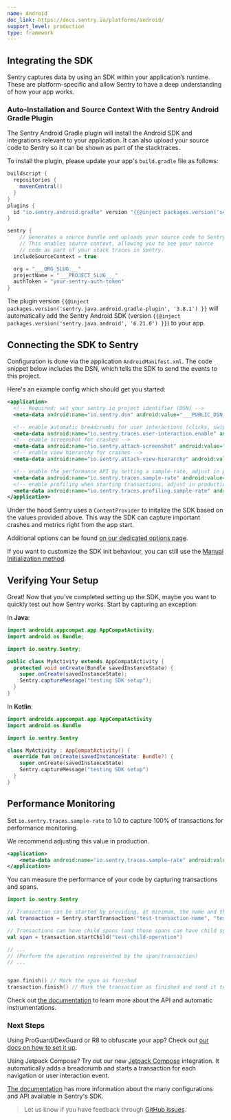 ```yaml
---
name: Android
doc_link: https://docs.sentry.io/platforms/android/
support_level: production
type: framework
---
```


## Integrating the SDK

Sentry captures data by using an SDK within your application’s runtime. These are platform-specific and allow Sentry to have a deep understanding of how your app works.

### Auto-Installation and Source Context With the Sentry Android Gradle Plugin

The Sentry Android Gradle plugin will install the Android SDK and integrations relevant to your application.
It can also upload your source code to Sentry so it can be shown as part of the stacktraces.

To install the plugin, please update your app's `build.gradle` file as follows:

```groovy {filename:app/build.gradle}
buildscript {
  repositories {
    mavenCentral()
  }
}
plugins {
  id "io.sentry.android.gradle" version "{{@inject packages.version('sentry.java.android.gradle-plugin', '3.8.1') }}"
}

sentry {
    // Generates a source bundle and uploads your source code to Sentry.
    // This enables source context, allowing you to see your source
    // code as part of your stack traces in Sentry.
  includeSourceContext = true

  org = "___ORG_SLUG___"
  projectName = "___PROJECT_SLUG___"
  authToken = "your-sentry-auth-token"
}
```

The plugin version `{{@inject packages.version('sentry.java.android.gradle-plugin', '3.8.1') }}` will automatically add the Sentry Android SDK (version `{{@inject packages.version('sentry.java.android', '6.21.0') }}`) to your app.

## Connecting the SDK to Sentry

Configuration is done via the application `AndroidManifest.xml`. The code snippet below includes the DSN, which tells the SDK to send the events to this project.

Here's an example config which should get you started:

```xml {filename:AndroidManifest.xml}
<application>
  <!-- Required: set your sentry.io project identifier (DSN) -->
  <meta-data android:name="io.sentry.dsn" android:value="___PUBLIC_DSN___" />

  <!-- enable automatic breadcrumbs for user interactions (clicks, swipes, scrolls) -->
  <meta-data android:name="io.sentry.traces.user-interaction.enable" android:value="true" />
  <!-- enable screenshot for crashes -->
  <meta-data android:name="io.sentry.attach-screenshot" android:value="true" />
  <!-- enable view hierarchy for crashes -->
  <meta-data android:name="io.sentry.attach-view-hierarchy" android:value="true" />

  <!-- enable the performance API by setting a sample-rate, adjust in production env -->
  <meta-data android:name="io.sentry.traces.sample-rate" android:value="1.0" />
  <!-- enable profiling when starting transactions, adjust in production env -->
  <meta-data android:name="io.sentry.traces.profiling.sample-rate" android:value="1.0" />
</application>
```

Under the hood Sentry uses a `ContentProvider` to initalize the SDK based on the values provided above. This way the SDK can capture important crashes and metrics right from the app start.

Additional options can be found [on our dedicated options page](https://docs.sentry.io/platforms/android/configuration/options/).

If you want to customize the SDK init behaviour, you can still use the [Manual Initialization method](https://docs.sentry.io/platforms/android/configuration/manual-init/).

## Verifying Your Setup

Great! Now that you’ve completed setting up the SDK, maybe you want to quickly test out how Sentry works. Start by capturing an exception:

In **Java**:

```java
import androidx.appcompat.app.AppCompatActivity;
import android.os.Bundle;

import io.sentry.Sentry;

public class MyActivity extends AppCompatActivity {
  protected void onCreate(Bundle savedInstanceState) {
    super.onCreate(savedInstanceState);
    Sentry.captureMessage("testing SDK setup");
  }
}
```

In **Kotlin**:

```kotlin
import androidx.appcompat.app.AppCompatActivity
import android.os.Bundle

import io.sentry.Sentry

class MyActivity : AppCompatActivity() {
  override fun onCreate(savedInstanceState: Bundle?) {
    super.onCreate(savedInstanceState)
    Sentry.captureMessage("testing SDK setup")
  }
}
```

## Performance Monitoring

Set `io.sentry.traces.sample-rate` to 1.0 to capture 100% of transactions for performance monitoring.

We recommend adjusting this value in production.

```xml {filename:AndroidManifest.xml}
<application>
    <meta-data android:name="io.sentry.traces.sample-rate" android:value="1.0" />
</application>
```

You can measure the performance of your code by capturing transactions and spans.

```kotlin
import io.sentry.Sentry

// Transaction can be started by providing, at minimum, the name and the operation
val transaction = Sentry.startTransaction("test-transaction-name", "test-transaction-operation")

// Transactions can have child spans (and those spans can have child spans as well)
val span = transaction.startChild("test-child-operation")

// ...
// (Perform the operation represented by the span/transaction)
// ...


span.finish() // Mark the span as finished
transaction.finish() // Mark the transaction as finished and send it to Sentry
```

Check out [the documentation](https://docs.sentry.io/platforms/android/performance/instrumentation/) to learn more about the API and automatic instrumentations.

### Next Steps

Using ProGuard/DexGuard or R8 to obfuscate your app? Check out [our docs on how to set it up](https://docs.sentry.io/platforms/android/proguard/).

Using Jetpack Compose? Try out our new [Jetpack Compose](https://docs.sentry.io/platforms/android/configuration/integrations/jetpack-compose/) integration. It automatically adds a breadcrumb and starts a transaction for each navigation or user interaction event.

[The documentation](https://docs.sentry.io/platforms/android/configuration/) has more information about the many configurations and API available in Sentry's SDK.

> Let us know if you have feedback through [GitHub issues](https://github.com/getsentry/sentry-java/issues/new?assignees=&labels=Platform%3A+Android%2CType%3A+Bug&template=bug_report_android.yml).
